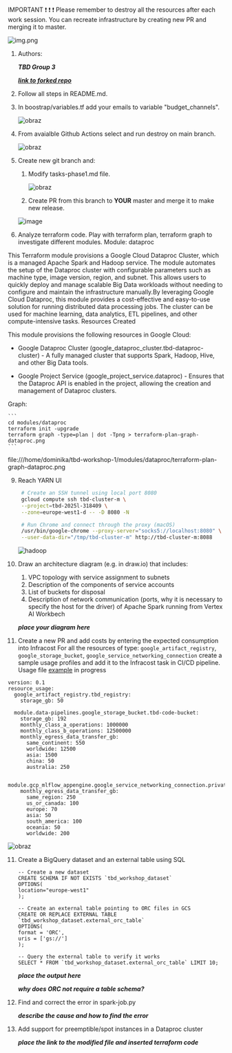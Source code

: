 IMPORTANT ❗ ❗ ❗ Please remember to destroy all the resources after each work session. You can recreate infrastructure by creating new PR and merging it to master.
  
![img.png](doc/figures/destroy.png)

1. Authors:

   ***TBD Group 3***

   [***link to forked repo***](https://github.com/rafauoo/tbd-workshop-1)
   
2. Follow all steps in README.md.

3. In boostrap/variables.tf add your emails to variable "budget_channels".

    ![obraz](https://github.com/user-attachments/assets/99441767-61ae-4ab7-9cb9-f579d1cf9d8a)

5. From avaialble Github Actions select and run destroy on main branch.

    ![obraz](https://github.com/user-attachments/assets/7d5b5073-a85f-436f-aeb5-f76cac6c1c1a)

7. Create new git branch and:
    1. Modify tasks-phase1.md file.

       ![obraz](https://github.com/user-attachments/assets/505f6a80-cb8f-41a7-a227-7f4b3f114a3f)

    3. Create PR from this branch to **YOUR** master and merge it to make new release. 
    
    ![image](https://github.com/user-attachments/assets/468e5080-9f8e-47f5-b9ae-46c93112dc73)


8. Analyze terraform code. Play with terraform plan, terraform graph to investigate different modules.
Module: dataproc

This Terraform module provisions a Google Cloud Dataproc Cluster, which is a managed Apache Spark and Hadoop service. The module automates the setup of the Dataproc cluster with configurable parameters such as machine type, image version, region, and subnet. This allows users to quickly deploy and manage scalable Big Data workloads without needing to configure and maintain the infrastructure manually.By leveraging Google Cloud Dataproc, this module provides a cost-effective and easy-to-use solution for running distributed data processing jobs. The cluster can be used for machine learning, data analytics, ETL pipelines, and other compute-intensive tasks.
Resources Created

This module provisions the following resources in Google Cloud:

* Google Dataproc Cluster (google_dataproc_cluster.tbd-dataproc-cluster) - A fully managed cluster that supports Spark, Hadoop, Hive, and other Big Data tools.

* Google Project Service (google_project_service.dataproc) - Ensures that the Dataproc API is enabled in the project, allowing the creation and management of Dataproc clusters.

Graph:

    ```
    cd modules/dataproc
    terraform init -upgrade
    terraform graph -type=plan | dot -Tpng > terraform-plan-graph-dataproc.png
    ```
file:///home/dominika/tbd-workshop-1/modules/dataproc/terraform-plan-graph-dataproc.png

   
9. Reach YARN UI
   
   ```bash
    # Create an SSH tunnel using local port 8080
    gcloud compute ssh tbd-cluster-m \
    --project=tbd-2025l-318409 \
    --zone=europe-west1-d -- -D 8080 -N

    # Run Chrome and connect through the proxy (macOS)
    /usr/bin/google-chrome --proxy-server="socks5://localhost:8080" \
    --user-data-dir="/tmp/tbd-cluster-m" http://tbd-cluster-m:8088
    ```
   ![hadoop](https://github.com/user-attachments/assets/69d5bc16-3b51-4efd-8a1d-cd489212e543)

   
10. Draw an architecture diagram (e.g. in draw.io) that includes:
    1. VPC topology with service assignment to subnets
    2. Description of the components of service accounts
    3. List of buckets for disposal
    4. Description of network communication (ports, why it is necessary to specify the host for the driver) of Apache Spark running from Vertex AI Workbech
  
    ***place your diagram here***

11. Create a new PR and add costs by entering the expected consumption into Infracost
For all the resources of type: `google_artifact_registry`, `google_storage_bucket`, `google_service_networking_connection`
create a sample usage profiles and add it to the Infracost task in CI/CD pipeline. Usage file [example](https://github.com/infracost/infracost/blob/master/infracost-usage-example.yml) 
in progress
```
version: 0.1
resource_usage:
  google_artifact_registry.tbd_registry:
    storage_gb: 50

  module.data-pipelines.google_storage_bucket.tbd-code-bucket:
    storage_gb: 192                         
    monthly_class_a_operations: 1000000       
    monthly_class_b_operations: 12500000       
    monthly_egress_data_transfer_gb:
      same_continent: 550                   
      worldwide: 12500                        
      asia: 1500                              
      china: 50                              
      australia: 250

  module.gcp_mlflow_appengine.google_service_networking_connection.private_vpc_connection:
    monthly_egress_data_transfer_gb:
      same_region: 250                   
      us_or_canada: 100                     
      europe: 70                         
      asia: 50                           
      south_america: 100                   
      oceania: 50               
      worldwide: 200
```

   ![obraz](https://github.com/user-attachments/assets/ecd52e84-0788-4d3a-b5e0-9a2079b2c013)

11. Create a BigQuery dataset and an external table using SQL

    ```
    -- Create a new dataset
    CREATE SCHEMA IF NOT EXISTS `tbd_workshop_dataset`
    OPTIONS(
    location="europe-west1"
    );

    -- Create an external table pointing to ORC files in GCS
    CREATE OR REPLACE EXTERNAL TABLE `tbd_workshop_dataset.external_orc_table`
    OPTIONS(
    format = 'ORC',
    uris = ['gs://']
    );

    -- Query the external table to verify it works
    SELECT * FROM `tbd_workshop_dataset.external_orc_table` LIMIT 10;
    ```
    ***place the output here***
   
    ***why does ORC not require a table schema?***

12. Find and correct the error in spark-job.py

    ***describe the cause and how to find the error***

13. Add support for preemptible/spot instances in a Dataproc cluster

    ***place the link to the modified file and inserted terraform code***
    
    
